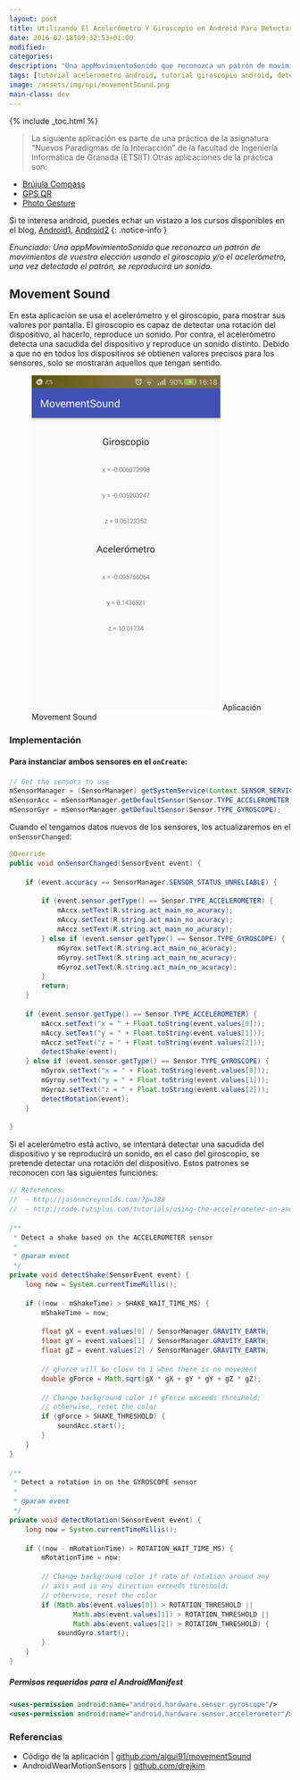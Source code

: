 ```yaml
---
layout: post
title: Utilizando El Acelerómetro Y Giroscopio en Android Para Detectar Movimientos
date: 2016-02-18T09:32:53+01:00
modified:
categories:
description: "Una appMovimientoSonido que reconozca un patrón de movimientos de vuestra elección usando el giroscopio y/o el acelerómetro, una vez detectado el patrón, se reproducirá un sonido"
tags: [tutorial acelerometro android, tutorial giroscopio android, detectar rotación giroscopio android, detectar golpe acelerometro android]
image: /assets/img/npi/movementSound.png
main-class: dev
---
```

{% include _toc.html %}

>La siguiente aplicación es parte de una práctica de la asignatura “Nuevos Paradigmas de la Interacción” de la facultad de Ingeniería Informática de Granada (ETSIIT) Otras aplicaciones de la práctica son:

- [Brújula Compass](/brujula-android-asr-voz)
- [GPS QR](/programar-navegador-gps-android)
- [Photo Gesture](/patron-desbloqueo-android)

<!--ad-->

Si te interesa android, puedes echar un vistazo a los cursos disponibles en el blog, [Android1](/curso-programacion-android/ "Curso de Android"), [Android2](/android/ "Curso nuevo de Android")
{: .notice-info }

_Enunciado: Una appMovimientoSonido que reconozca un patrón de movimientos de vuestra elección usando el giroscopio y/o el acelerómetro, una vez detectado el patrón, se reproducirá un sonido._

## Movement Sound

En esta aplicación se usa el acelerómetro y el giroscopio, para mostrar sus valores por pantalla. El giroscopio es capaz de detectar una rotación del dispositivo, al hacerlo, reproduce un sonido. Por contra, el acelerómetro detecta una sacudida del dispositivo y reproduce un sonido distinto. Debido a que no en todos los dispositivos se obtienen valores precisos para los sensores, solo se mostrarán aquellos que tengan sentido.

<figure>
  <a href="/assets/img/npi/movementSound.png"><img src="/assets/img/npi/movementSound.png" title="Aplicación Movement Sound" alt="Aplicación Movement Sound" /></a>
  <span class="image-credit">Aplicación Movement Sound</span>
</figure>

### Implementación

#### Para instanciar ambos sensores en el `onCreate`:

```java
// Get the sensors to use
mSensorManager = (SensorManager) getSystemService(Context.SENSOR_SERVICE);
mSensorAcc = mSensorManager.getDefaultSensor(Sensor.TYPE_ACCELEROMETER);
mSensorGyr = mSensorManager.getDefaultSensor(Sensor.TYPE_GYROSCOPE);
```

Cuando el tengamos datos nuevos de los sensores, los actualizaremos en el `onSensorChanged`:

```java
@Override
public void onSensorChanged(SensorEvent event) {

    if (event.accuracy == SensorManager.SENSOR_STATUS_UNRELIABLE) {

        if (event.sensor.getType() == Sensor.TYPE_ACCELEROMETER) {
            mAccx.setText(R.string.act_main_no_acuracy);
            mAccy.setText(R.string.act_main_no_acuracy);
            mAccz.setText(R.string.act_main_no_acuracy);
        } else if (event.sensor.getType() == Sensor.TYPE_GYROSCOPE) {
            mGyrox.setText(R.string.act_main_no_acuracy);
            mGyroy.setText(R.string.act_main_no_acuracy);
            mGyroz.setText(R.string.act_main_no_acuracy);
        }
        return;
    }

    if (event.sensor.getType() == Sensor.TYPE_ACCELEROMETER) {
        mAccx.setText("x = " + Float.toString(event.values[0]));
        mAccy.setText("y = " + Float.toString(event.values[1]));
        mAccz.setText("z = " + Float.toString(event.values[2]));
        detectShake(event);
    } else if (event.sensor.getType() == Sensor.TYPE_GYROSCOPE) {
        mGyrox.setText("x = " + Float.toString(event.values[0]));
        mGyroy.setText("y = " + Float.toString(event.values[1]));
        mGyroz.setText("z = " + Float.toString(event.values[2]));
        detectRotation(event);
    }

}
```

Si el acelerómetro está activo, se intentará detectar una sacudida del dispositivo y se reproducirá un sonido, en el caso del giroscopio, se pretende detectar una rotación del dispositivo. Estos patrones se reconocen con las siguientes funciones:

```java
// References:
//  - http://jasonmcreynolds.com/?p=388
//  - http://code.tutsplus.com/tutorials/using-the-accelerometer-on-android--mobile-22125

/**
 * Detect a shake based on the ACCELEROMETER sensor
 *
 * @param event
 */
private void detectShake(SensorEvent event) {
    long now = System.currentTimeMillis();

    if ((now - mShakeTime) > SHAKE_WAIT_TIME_MS) {
        mShakeTime = now;

        float gX = event.values[0] / SensorManager.GRAVITY_EARTH;
        float gY = event.values[1] / SensorManager.GRAVITY_EARTH;
        float gZ = event.values[2] / SensorManager.GRAVITY_EARTH;

        // gForce will be close to 1 when there is no movement
        double gForce = Math.sqrt(gX * gX + gY * gY + gZ * gZ);

        // Change background color if gForce exceeds threshold;
        // otherwise, reset the color
        if (gForce > SHAKE_THRESHOLD) {
            soundAcc.start();
        }
    }
}

/**
 * Detect a rotation in on the GYROSCOPE sensor
 *
 * @param event
 */
private void detectRotation(SensorEvent event) {
    long now = System.currentTimeMillis();

    if ((now - mRotationTime) > ROTATION_WAIT_TIME_MS) {
        mRotationTime = now;

        // Change background color if rate of rotation around any
        // axis and in any direction exceeds threshold;
        // otherwise, reset the color
        if (Math.abs(event.values[0]) > ROTATION_THRESHOLD ||
                Math.abs(event.values[1]) > ROTATION_THRESHOLD ||
                Math.abs(event.values[2]) > ROTATION_THRESHOLD) {
            soundGyro.start();
        }
    }
}
```

##### Permisos requeridos para el AndroidManifest

```xml
<uses-permission android:name="android.hardware.sensor.gyroscope"/>
<uses-permission android:name="android.hardware.sensor.accelerometer"/>
```


### Referencias

- Código de la aplicación \| [github.com/algui91/movementSound](https://github.com/algui91/grado_informatica_npi/tree/master/Android/MovementSound)
- AndroidWearMotionSensors \| [github.com/drejkim](https://github.com/drejkim/AndroidWearMotionSensors)
